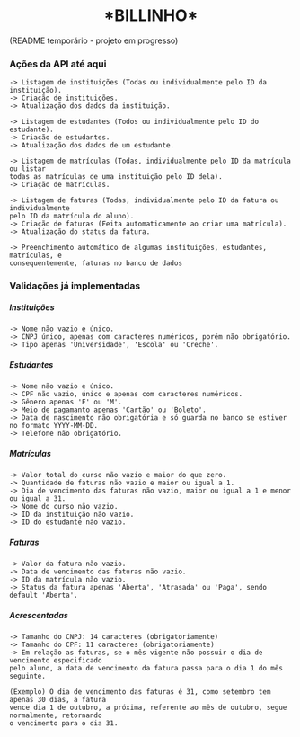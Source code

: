 <h1 align="center"> *BILLINHO* </h1>

(README temporário - projeto em progresso)

### Ações da API até aqui
	-> Listagem de instituições (Todas ou individualmente pelo ID da instituição).
	-> Criação de instituições.
	-> Atualização dos dados da instituição.

	-> Listagem de estudantes (Todos ou individualmente pelo ID do estudante).
	-> Criação de estudantes.
	-> Atualização dos dados de um estudante.

	-> Listagem de matrículas (Todas, individualmente pelo ID da matrícula ou listar
	todas as matrículas de uma instituição pelo ID dela).
	-> Criação de matrículas.

	-> Listagem de faturas (Todas, individualmente pelo ID da fatura ou individualmente
	pelo ID da matrícula do aluno).
	-> Criação de faturas (Feita automaticamente ao criar uma matrícula).
	-> Atualização do status da fatura.

	-> Preenchimento automático de algumas instituições, estudantes, matrículas, e 
	consequentemente, faturas no banco de dados 

### Validações já implementadas
#####	Instituições
	-> Nome não vazio e único.
	-> CNPJ único, apenas com caracteres numéricos, porém não obrigatório.
	-> Tipo apenas 'Universidade', 'Escola' ou 'Creche'.

#####   Estudantes
	-> Nome não vazio e único.
	-> CPF não vazio, único e apenas com caracteres numéricos.
	-> Gênero apenas 'F' ou 'M'.
	-> Meio de pagamanto apenas 'Cartão' ou 'Boleto'.
	-> Data de nascimento não obrigatória e só guarda no banco se estiver no formato YYYY-MM-DD.
	-> Telefone não obrigatório.

#####	Matrículas
	-> Valor total do curso não vazio e maior do que zero.
	-> Quantidade de faturas não vazio e maior ou igual a 1.
	-> Dia de vencimento das faturas não vazio, maior ou igual a 1 e menor ou igual a 31. 
	-> Nome do curso não vazio.
	-> ID da instituição não vazio.
	-> ID do estudante não vazio.

#####	Faturas
	-> Valor da fatura não vazio.
	-> Data de vencimento das faturas não vazio.
	-> ID da matrícula não vazio.
	-> Status da fatura apenas 'Aberta', 'Atrasada' ou 'Paga', sendo default 'Aberta'.

#####   Acrescentadas
	-> Tamanho do CNPJ: 14 caracteres (obrigatoriamente)
	-> Tamanho do CPF: 11 caracteres (obrigatoriamente)
	-> Em relação as faturas, se o mês vigente não possuir o dia de vencimento especificado 
	pelo aluno, a data de vencimento da fatura passa para o dia 1 do mês seguinte.

	(Exemplo) O dia de vencimento das faturas é 31, como setembro tem apenas 30 dias, a fatura 
	vence dia 1 de outubro, a próxima, referente ao mês de outubro, segue normalmente, retornando 
	o vencimento para o dia 31.

